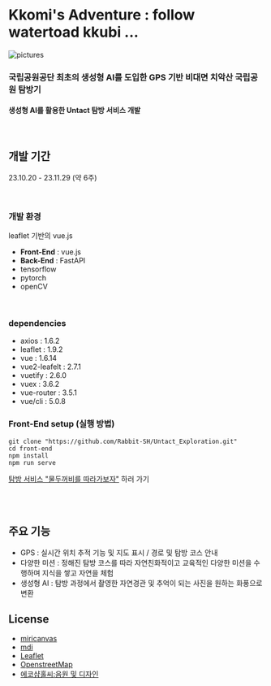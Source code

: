 # Kkomi's Adventure : follow watertoad kkubi ...

![pictures](https://github.com/Rabbit-SH/Untact_Exploration/assets/112822303/16309e2e-a6c7-4db9-856e-97036fda7d07)

### **국립공원공단 최초의 생성형 AI를 도입한 GPS 기반 비대면 치악산 국립공원 탐방기**
#### 생성형 AI를 활용한 Untact 탐방 서비스 개발
<br>


## 개발 기간
23.10.20 - 23.11.29 (약 6주)

<br>

### 개발 환경
leaflet 기반의 vue.js
- **Front-End** : vue.js
- **Back-End** : FastAPI
- tensorflow
- pytorch
- openCV
<br>

### dependencies
- axios : 1.6.2
- leaflet : 1.9.2
- vue : 1.6.14
- vue2-leafelt : 2.7.1
- vuetify : 2.6.0
- vuex : 3.6.2
- vue-router : 3.5.1
- vue/cli : 5.0.8

### Front-End setup (실행 방법)

    git clone "https://github.com/Rabbit-SH/Untact_Exploration.git"
    cd front-end
    npm install
    npm run serve

[탐방 서비스 "물두꺼비를 따라가보자"](https://hyeoong.github.io/watertoad) 하러 가기

<br>
<br>

## 주요 기능
- GPS : 실시간 위치 추적 기능 및 지도 표시 / 경로 및 탐방 코스 안내
- 다양한 미션 : 정해진 탐방 코스를 따라 자연친화적이고 교육적인 다양한 미션을 수행하며 지식을 쌓고 자연을 체험
- 생성형 AI : 탐방 과정에서 촬영한 자연경관 및 추억이 되는 사진을 원하는 화풍으로 변환


## License
- [miricanvas](https://www.miricanvas.com/)
- [mdi](https://pictogrammers.com/)
- [Leaflet](https://github.com/Leaflet/Leaflet/tree/main)
- [OpenstreetMap](https://www.openstreetmap.org/)
- [에코샵홀씨:음원 및 디자인](https://wholesee.com/?NaPm=ct%3Dlpj4gtoc%7Cci%3Dcheckout%7Ctr%3Dds%7Ctrx%3Dnull%7Chk%3Da5b7ee0ec8985c8e2f098053348c7406290b9d7e)

